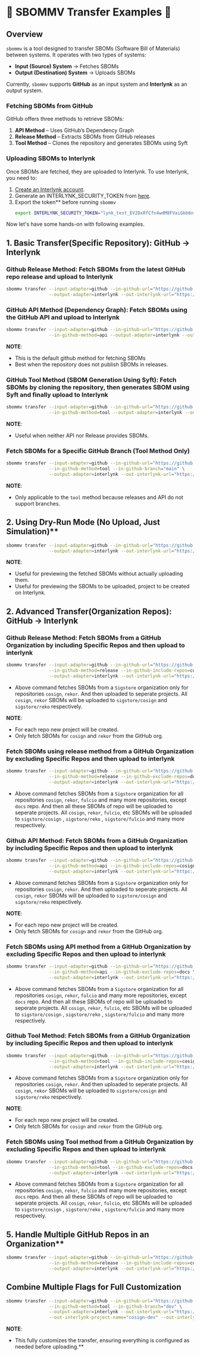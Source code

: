 
# 🔹 SBOMMV Transfer Examples 🔹

## **Overview**  

`sbommv` is a tool designed to transfer SBOMs (Software Bill of Materials) between systems. It operates with two types of systems:  

- **Input (Source) System** → Fetches SBOMs  
- **Output (Destination) System** → Uploads SBOMs  

Currently, `sbommv` supports **GitHub** as an input system and **Interlynk** as an output system.  

### **Fetching SBOMs from GitHub**  

GitHub offers three methods to retrieve SBOMs:

1. **API Method** – Uses GitHub’s Dependency Graph  
2. **Release Method** – Extracts SBOMs from GitHub releases  
3. **Tool Method** – Clones the repository and generates SBOMs using Syft  

### **Uploading SBOMs to Interlynk**

Once SBOMs are fetched, they are uploaded to Interlynk. To use Interlynk, you need to:

1. [Create an Interlynk account](https://app.interlynk.io/auth).
2. Generate an INTERLYNK_SECURITY_TOKEN from [here](https://app.interlynk.io/vendor/settings?tab=security%20tokens).
3. Export the token** before running `sbommv`
    ```bash
    export INTERLYNK_SECURITY_TOKEN="lynk_test_EV2DxRfCfn4wdM8FVaiGkb6ny3KgSJ7JE5zT"
    ```

Now let's have some hands-on with following examples.

## 1. Basic Transfer(Specific Repository): GitHub  → Interlynk

### Github Release Method: Fetch SBOMs from the latest GitHub repo release and upload to Interlynk

```bash
sbommv transfer --input-adapter=github --in-github-url="https://github.com/sigstore/cosign" \
                --output-adapter=interlynk --out-interlynk-url="https://app.interlynk.io/lynkapi"
```

### GitHub API Method (Dependency Graph): Fetch SBOMs using the GitHub API and upload to Interlynk

```bash
sbommv transfer --input-adapter=github --in-github-url="https://github.com/sigstore/cosign" \
                --in-github-method=api --output-adapter=interlynk --out-interlynk-url="https://app.interlynk.io/lynkapi"
```

**NOTE**:

- This is the default github method for fetching SBOMs
- Best when the repository does not publish SBOMs in releases.

### GitHub Tool Method (SBOM Generation Using Syft): Fetch SBOMs by cloning the repository, then generates SBOM using Syft and finally upload to Interlynk

```bash
sbommv transfer --input-adapter=github --in-github-url="https://github.com/sigstore/cosign" \
                --in-github-method=tool --output-adapter=interlynk --out-interlynk-url="https://app.interlynk.io/lynkapi"
```

**NOTE**:

- Useful when neither API nor Release provides SBOMs.

### Fetch SBOMs for a Specific GitHub Branch (Tool Method Only)

```bash
sbommv transfer --input-adapter=github --in-github-url="https://github.com/sigstore/cosign" \
                --in-github-method=tool --in-github-branch="main" \
                --output-adapter=interlynk --out-interlynk-url="https://app.interlynk.io/lynkapi"
```

**NOTE**:

- Only applicable to the `tool` method because releases and API do not support branches.

## 2. Using Dry-Run Mode (No Upload, Just Simulation)**

```bash
sbommv transfer --input-adapter=github --in-github-url="https://github.com/sigstore/cosign" \
                --output-adapter=interlynk --out-interlynk-url="https://app.interlynk.io/lynkapi" --dry-run
```

**NOTE**:

- Useful for previewing the fetched SBOMs without actually uploading them.
- Useful for previewing the SBOMs to be uploaded, project to be created on Interlynk.

## 2. Advanced Transfer(Organization Repos): GitHub → Interlynk

### Github Release Method: Fetch SBOMs from a GitHub Organization by including Specific Repos and then upload to interlynk

```bash
sbommv transfer --input-adapter=github --in-github-url="https://github.com/sigstore" \
                --in-github-method=release --in-github-include-repos=cosign,rekor \
                --output-adapter=interlynk --out-interlynk-url="https://app.interlynk.io/lynkapi"
```

- Above command fetches SBOMs from a `Sigstore` organization only for repositories `cosign`, `rekor`. And then uploaded to seperate projects. All `cosign`, `rekor` SBOMs will be uploaded to `sigstore/cosign` and `sigstore/reko` respectively.

**NOTE**:

- For each repo new project will be created.
- Only fetch SBOMs for `cosign` and `rekor` from the GitHub org.

### Fetch SBOMs using release method from a GitHub Organization by excluding Specific Repos and then upload to interlynk

```bash
sbommv transfer --input-adapter=github --in-github-url="https://github.com/sigstore" \
                --in-github-method=release --in-github-exclude-repos=docs \
                --output-adapter=interlynk --out-interlynk-url="https://app.interlynk.io/lynkapi"
```

- Above command fetches SBOMs from a `Sigstore` organization for all repositories `cosign`, `rekor`, `fulcio` and many more repositories, except `docs` repo. And then all these SBOMs of repo will be uploaded to seperate projects. All `cosign`, `rekor`, `fulcio`, etc  SBOMs will be uploaded to `sigstore/cosign` , `sigstore/reko` , `sigstore/fulcio` and many more respectively.

### Github API Method: Fetch SBOMs from a GitHub Organization by including Specific Repos and then upload to interlynk

```bash
sbommv transfer --input-adapter=github --in-github-url="https://github.com/sigstore" \
                --in-github-method=api --in-github-include-repos=cosign,rekor \
                --output-adapter=interlynk --out-interlynk-url="https://app.interlynk.io/lynkapi"
```

- Above command fetches SBOMs from a `Sigstore` organization only for repositories `cosign`, `rekor`. And then uploaded to seperate projects. All `cosign`, `rekor` SBOMs will be uploaded to `sigstore/cosign` and `sigstore/reko` respectively.

**NOTE**:

- For each repo new project will be created.
- Only fetch SBOMs for `cosign` and `rekor` from the GitHub org.

### Fetch SBOMs using API method from a GitHub Organization by excluding Specific Repos and then upload to interlynk

```bash
sbommv transfer --input-adapter=github --in-github-url="https://github.com/sigstore" \
                --in-github-method=api --in-github-exclude-repos=docs \
                --output-adapter=interlynk --out-interlynk-url="https://app.interlynk.io/lynkapi"
```

- Above command fetches SBOMs from a `Sigstore` organization for all repositories `cosign`, `rekor`, `fulcio` and many more repositories, except `docs` repo. And then all these SBOMs of repo will be uploaded to seperate projects. All `cosign`, `rekor`, `fulcio`, etc  SBOMs will be uploaded to `sigstore/cosign` , `sigstore/reko` , `sigstore/fulcio` and many more respectively.

### Github Tool Method: Fetch SBOMs from a GitHub Organization by including Specific Repos and then upload to interlynk

```bash
sbommv transfer --input-adapter=github --in-github-url="https://github.com/sigstore" \
                --in-github-method=tool --in-github-include-repos=cosign,rekor \
                --output-adapter=interlynk --out-interlynk-url="https://app.interlynk.io/lynkapi"
```

- Above command fetches SBOMs from a `Sigstore` organization only for repositories `cosign`, `rekor`. And then uploaded to seperate projects. All `cosign`, `rekor` SBOMs will be uploaded to `sigstore/cosign` and `sigstore/reko` respectively.

**NOTE**:

- For each repo new project will be created.
- Only fetch SBOMs for `cosign` and `rekor` from the GitHub org.

### Fetch SBOMs using Tool method from a GitHub Organization by excluding Specific Repos and then upload to interlynk

```bash
sbommv transfer --input-adapter=github --in-github-url="https://github.com/sigstore" \
                --in-github-method=tool --in-github-exclude-repos=docs \
                --output-adapter=interlynk --out-interlynk-url="https://app.interlynk.io/lynkapi"
```

- Above command fetches SBOMs from a `Sigstore` organization for all repositories `cosign`, `rekor`, `fulcio` and many more repositories, except `docs` repo. And then all these SBOMs of repo will be uploaded to seperate projects. All `cosign`, `rekor`, `fulcio`, etc  SBOMs will be uploaded to `sigstore/cosign` , `sigstore/reko` , `sigstore/fulcio` and many more respectively.

## 5. Handle Multiple GitHub Repos in an Organization**

```bash
sbommv transfer --input-adapter=github --in-github-url="https://github.com/sigstore" \
                --in-github-method=release --in-github-include-repos=cosign,rekor,fulcio \
                --output-adapter=interlynk --out-interlynk-url="https://app.interlynk.io/lynkapi"
```

## Combine Multiple Flags for Full Customization

```bash
sbommv transfer --input-adapter=github --in-github-url="https://github.com/sigstore/cosign" \
                --in-github-method=tool --in-github-branch="dev" \
                --output-adapter=interlynk --out-interlynk-url="https://app.interlynk.io/lynkapi" \
                --out-interlynk-project-name="cosign-dev" --out-interlynk-project-env="development" --dry-run
```

**NOTE**:

- This fully customizes the transfer, ensuring everything is configured as needed before uploading.**

